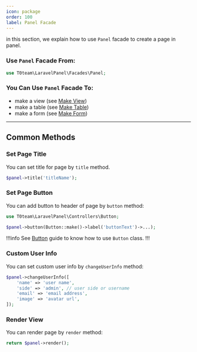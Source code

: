 ```yaml
---
icon: package
order: 100
label: Panel Facade
---
```


in this section, we explain how to use `Panel` facade to create a page in panel.

### Use `Panel` Facade From:
```php
use T0team\LaravelPanel\Facades\Panel;
```

### You Can Use `Panel` Facade To:
-   make a view (see [Make View](/features/make-view))
-   make a table (see [Make Table](/features/make-table))
-   make a form (see [Make Form](/features/make-form))


----
## Common Methods

### Set Page Title
You can set title for page by `title` method.

```php
$panel->title('titleName');
```

### Set Page Button
You can add button to header of page by `button` method:

```php
use T0team\LaravelPanel\Controllers\Button;

$panel->button(Button::make()->label('buttonText')->...);
```

!!!info
See [Button](/components/button) guide to know how to use `Button` class.
!!!

### Custom User Info
You can set custom user info by `changeUserInfo` method:
```php
$panel->changeUserInfo([
    'name' => 'user name',
    'side' => 'admin', // user side or username
    'email' => 'email address',
    'image' => 'avatar url',
]);
```

### Render View
You can render page by `render` method:

```php
return $panel->render();
```
